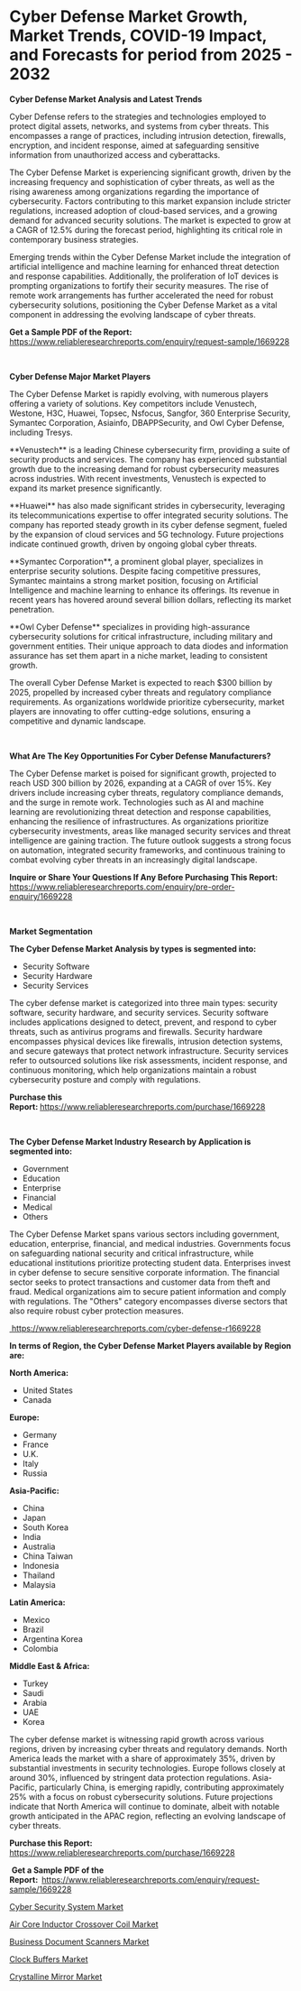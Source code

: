 <p><h1>Cyber Defense Market Growth, Market Trends, COVID-19 Impact, and Forecasts for period from 2025 - 2032</h1></p><p><strong>Cyber Defense Market Analysis and Latest Trends</strong></p>
<p><p>Cyber Defense refers to the strategies and technologies employed to protect digital assets, networks, and systems from cyber threats. This encompasses a range of practices, including intrusion detection, firewalls, encryption, and incident response, aimed at safeguarding sensitive information from unauthorized access and cyberattacks.</p><p>The Cyber Defense Market is experiencing significant growth, driven by the increasing frequency and sophistication of cyber threats, as well as the rising awareness among organizations regarding the importance of cybersecurity. Factors contributing to this market expansion include stricter regulations, increased adoption of cloud-based services, and a growing demand for advanced security solutions. The market is expected to grow at a CAGR of 12.5% during the forecast period, highlighting its critical role in contemporary business strategies.</p><p>Emerging trends within the Cyber Defense Market include the integration of artificial intelligence and machine learning for enhanced threat detection and response capabilities. Additionally, the proliferation of IoT devices is prompting organizations to fortify their security measures. The rise of remote work arrangements has further accelerated the need for robust cybersecurity solutions, positioning the Cyber Defense Market as a vital component in addressing the evolving landscape of cyber threats.</p></p>
<p><strong>Get a Sample PDF of the Report:&nbsp;</strong> <a href="https://www.reliableresearchreports.com/enquiry/request-sample/1669228?utm_campaign=2665&utm_medium=2&utm_source=Github&utm_content=ia&utm_term=10032025&utm_id=cyber-defense">https://www.reliableresearchreports.com/enquiry/request-sample/1669228</a></p>
<p>&nbsp;</p>
<p><strong>Cyber Defense Major Market Players</strong></p>
<p><p>The Cyber Defense Market is rapidly evolving, with numerous players offering a variety of solutions. Key competitors include Venustech, Westone, H3C, Huawei, Topsec, Nsfocus, Sangfor, 360 Enterprise Security, Symantec Corporation, Asiainfo, DBAPPSecurity, and Owl Cyber Defense, including Tresys.</p><p>**Venustech** is a leading Chinese cybersecurity firm, providing a suite of security products and services. The company has experienced substantial growth due to the increasing demand for robust cybersecurity measures across industries. With recent investments, Venustech is expected to expand its market presence significantly.</p><p>**Huawei** has also made significant strides in cybersecurity, leveraging its telecommunications expertise to offer integrated security solutions. The company has reported steady growth in its cyber defense segment, fueled by the expansion of cloud services and 5G technology. Future projections indicate continued growth, driven by ongoing global cyber threats.</p><p>**Symantec Corporation**, a prominent global player, specializes in enterprise security solutions. Despite facing competitive pressures, Symantec maintains a strong market position, focusing on Artificial Intelligence and machine learning to enhance its offerings. Its revenue in recent years has hovered around several billion dollars, reflecting its market penetration.</p><p>**Owl Cyber Defense** specializes in providing high-assurance cybersecurity solutions for critical infrastructure, including military and government entities. Their unique approach to data diodes and information assurance has set them apart in a niche market, leading to consistent growth.</p><p>The overall Cyber Defense Market is expected to reach $300 billion by 2025, propelled by increased cyber threats and regulatory compliance requirements. As organizations worldwide prioritize cybersecurity, market players are innovating to offer cutting-edge solutions, ensuring a competitive and dynamic landscape.</p></p>
<p>&nbsp;</p>
<p><strong>What Are The Key Opportunities For Cyber Defense Manufacturers?</strong></p>
<p><p>The Cyber Defense market is poised for significant growth, projected to reach USD 300 billion by 2026, expanding at a CAGR of over 15%. Key drivers include increasing cyber threats, regulatory compliance demands, and the surge in remote work. Technologies such as AI and machine learning are revolutionizing threat detection and response capabilities, enhancing the resilience of infrastructures. As organizations prioritize cybersecurity investments, areas like managed security services and threat intelligence are gaining traction. The future outlook suggests a strong focus on automation, integrated security frameworks, and continuous training to combat evolving cyber threats in an increasingly digital landscape.</p></p>
<p><strong>Inquire or Share Your Questions If Any Before Purchasing This Report:</strong> <a href="https://www.reliableresearchreports.com/enquiry/pre-order-enquiry/1669228?utm_campaign=2665&utm_medium=2&utm_source=Github&utm_content=ia&utm_term=10032025&utm_id=cyber-defense">https://www.reliableresearchreports.com/enquiry/pre-order-enquiry/1669228</a></p>
<p>&nbsp;</p>
<p><strong>Market Segmentation</strong></p>
<p><strong>The Cyber Defense Market Analysis by types is segmented into:</strong></p>
<p><ul><li>Security Software</li><li>Security Hardware</li><li>Security Services</li></ul></p>
<p><p>The cyber defense market is categorized into three main types: security software, security hardware, and security services. Security software includes applications designed to detect, prevent, and respond to cyber threats, such as antivirus programs and firewalls. Security hardware encompasses physical devices like firewalls, intrusion detection systems, and secure gateways that protect network infrastructure. Security services refer to outsourced solutions like risk assessments, incident response, and continuous monitoring, which help organizations maintain a robust cybersecurity posture and comply with regulations.</p></p>
<p><strong>Purchase this Report:&nbsp;</strong><a href="https://www.reliableresearchreports.com/purchase/1669228?utm_campaign=2665&utm_medium=2&utm_source=Github&utm_content=ia&utm_term=10032025&utm_id=cyber-defense">https://www.reliableresearchreports.com/purchase/1669228</a></p>
<p>&nbsp;</p>
<p><strong>The Cyber Defense Market Industry Research by Application is segmented into:</strong></p>
<p><ul><li>Government</li><li>Education</li><li>Enterprise</li><li>Financial</li><li>Medical</li><li>Others</li></ul></p>
<p><p>The Cyber Defense Market spans various sectors including government, education, enterprise, financial, and medical industries. Governments focus on safeguarding national security and critical infrastructure, while educational institutions prioritize protecting student data. Enterprises invest in cyber defense to secure sensitive corporate information. The financial sector seeks to protect transactions and customer data from theft and fraud. Medical organizations aim to secure patient information and comply with regulations. The "Others" category encompasses diverse sectors that also require robust cyber protection measures.</p></p>
<p><a href="https://www.reliableresearchreports.com/cyber-defense-r1669228?utm_campaign=2665&utm_medium=2&utm_source=Github&utm_content=ia&utm_term=10032025&utm_id=cyber-defense">&nbsp;https://www.reliableresearchreports.com/cyber-defense-r1669228</a></p>
<p><strong>In terms of Region, the Cyber Defense Market Players available by Region are:</strong></p>
<p>
    <p> <strong> North America: </strong>
        <ul>
            <li>United States</li>
            <li>Canada</li>
        </ul>
        </p> 
    <p> <strong> Europe: </strong>
        <ul>
            <li>Germany</li>
            <li>France</li>
            <li>U.K.</li>
            <li>Italy</li>
            <li>Russia</li>
        </ul>
        </p> 
    <p> <strong> Asia-Pacific: </strong>
        <ul>
            <li>China</li>
            <li>Japan</li>
            <li>South Korea</li>
            <li>India</li>
            <li>Australia</li>
            <li>China Taiwan</li>
            <li>Indonesia</li>
            <li>Thailand</li>
            <li>Malaysia</li>
        </ul>
        </p> 
    <p> <strong> Latin America: </strong>
        <ul>
            <li>Mexico</li>
            <li>Brazil</li>
            <li>Argentina Korea</li>
            <li>Colombia</li>
        </ul>
        </p> 
    <p> <strong> Middle East & Africa: </strong>
        <ul>
            <li>Turkey</li>
            <li>Saudi</li>
            <li>Arabia</li>
            <li>UAE</li>
            <li>Korea</li>
        </ul>
    </p>
    </p>
<p><p>The cyber defense market is witnessing rapid growth across various regions, driven by increasing cyber threats and regulatory demands. North America leads the market with a share of approximately 35%, driven by substantial investments in security technologies. Europe follows closely at around 30%, influenced by stringent data protection regulations. Asia-Pacific, particularly China, is emerging rapidly, contributing approximately 25% with a focus on robust cybersecurity solutions. Future projections indicate that North America will continue to dominate, albeit with notable growth anticipated in the APAC region, reflecting an evolving landscape of cyber threats.</p></p>
<p><strong>Purchase this Report: </strong><a href="https://www.reliableresearchreports.com/purchase/1669228?utm_campaign=2665&utm_medium=2&utm_source=Github&utm_content=ia&utm_term=10032025&utm_id=cyber-defense">https://www.reliableresearchreports.com/purchase/1669228</a></p>
<p>&nbsp;<strong>Get a Sample PDF of the Report:&nbsp;&nbsp;</strong><a href="https://www.reliableresearchreports.com/enquiry/request-sample/1669228?utm_campaign=2665&utm_medium=2&utm_source=Github&utm_content=ia&utm_term=10032025&utm_id=cyber-defense">https://www.reliableresearchreports.com/enquiry/request-sample/1669228</a></p>
<p><strong></strong></p>
<p><p><a href="https://github.com/rosamariarocque98/Market-Research-Report-List-1/blob/main/cyber-security-system-market.md?utm_campaign=2665&utm_medium=2&utm_source=Github&utm_content=ia&utm_term=10032025&utm_id=cyber-defense">Cyber Security System Market</a></p><p><a href="https://www.linkedin.com/pulse/air-core-inductor-crossover-coil-market-report-projected-92-from-vljef?utm_campaign=2665&utm_medium=2&utm_source=Github&utm_content=ia&utm_term=10032025&utm_id=cyber-defense">Air Core Inductor Crossover Coil Market</a></p><p><a href="https://www.linkedin.com/pulse/business-document-scanners-market-size-analysis-2025-2032-t4gre?utm_campaign=2665&utm_medium=2&utm_source=Github&utm_content=ia&utm_term=10032025&utm_id=cyber-defense">Business Document Scanners Market</a></p><p><a href="https://www.linkedin.com/pulse/analyzing-clock-buffers-market-trends-size-share-projected-zgexf?utm_campaign=2665&utm_medium=2&utm_source=Github&utm_content=ia&utm_term=10032025&utm_id=cyber-defense">Clock Buffers Market</a></p><p><a href="https://www.linkedin.com/pulse/industry-analysis-competitive-strategies-crystalline-gubkf?utm_campaign=2665&utm_medium=2&utm_source=Github&utm_content=ia&utm_term=10032025&utm_id=cyber-defense">Crystalline Mirror Market</a></p></p>